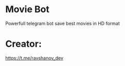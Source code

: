 # Movie Bot
Powerfull telegram bot save best movies in HD format
# Creator:
https://t.me/ravshanov_dev
